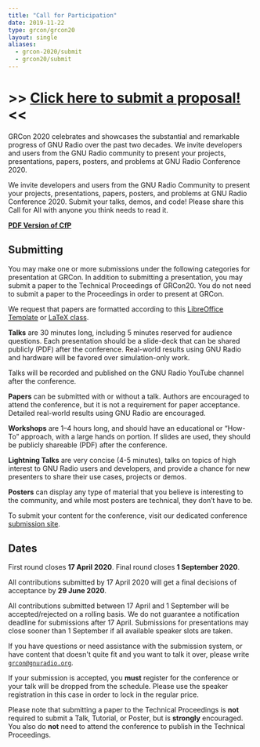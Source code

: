 ```yaml
---
title: "Call for Participation"
date: 2019-11-22
type: grcon/grcon20
layout: single
aliases:
  - grcon-2020/submit
  - grcon20/submit
---
```


# >>  [Click here to submit a proposal!](https://pretalx.gnuradio.org/grcon20/cfp) <<

GRCon 2020 celebrates and showcases the substantial and remarkable progress of
GNU Radio over the past two decades. We invite developers and users from the GNU
Radio community to present your projects, presentations, papers, posters, and
problems at GNU Radio Conference 2020.

We invite developers and users from the GNU Radio Community to present your
projects, presentations, papers, posters, and problems at GNU Radio Conference
2020. Submit your talks, demos, and code! Please share this Call for All with
anyone you think needs to read it.

**[PDF Version of CfP](/grcon/grcon20/C4A_green.pdf)**

## Submitting

You may make one or more submissions under the following categories for
presentation at GRCon. In addition to submitting a presentation, you may submit
a paper to the Technical Proceedings of GRCon20. You do not need to submit a
paper to the Proceedings in order to present at GRCon.

We request that papers are formatted according to this [LibreOffice
Template](/grcon_format_libreoffice.odt) or [LaTeX class](/grcon.tar.gz).

**Talks** are 30 minutes long, including 5 minutes reserved for audience
questions. Each presentation should be a slide-deck that can be shared publicly
(PDF) after the conference. Real-world results using GNU Radio and hardware
will be favored over simulation-only work.

Talks will be recorded and published on the GNU Radio YouTube channel after the
conference.

**Papers** can be submitted with or without a talk.  Authors are encouraged to
attend the conference, but it is not a requirement for paper acceptance.
Detailed real-world results using GNU Radio are encouraged.

**Workshops** are 1–4 hours long, and should have an educational or “How-To”
approach, with a large hands on portion. If slides are used, they should be
publicly shareable (PDF) after the conference.

**Lightning Talks** are very concise (4-5 minutes), talks on topics of high
interest to GNU Radio users and developers, and provide a chance for new
presenters to share their use cases, projects or demos.

**Posters** can display any type of material that you believe is interesting to
the community, and while most posters are technical, they don’t have to be.

To submit your content for the conference, visit our dedicated conference
[submission site](https://pretalx.gnuradio.org/grcon20/cfp).

## Dates

First round closes **17 April 2020**.  Final round closes **1 September 2020**.

All contributions submitted by 17 April 2020 will get a final decisions of
acceptance by **29 June 2020**.

All contributions submitted between 17 April and 1 September will be
accepted/rejected on a rolling basis. We do not guarantee a notification
deadline for submissions after 17 April. Submissions for presentations may close
sooner than 1 September if all available speaker slots are taken.

If you have questions or need assistance with the submission system, or have
content that doesn't quite fit and you want to talk it over, please write
[`grcon@gnuradio.org`](mailto:grcon@gnuradio.org). 

If your submission is accepted, you **must** register for the conference or
your talk will be dropped from the schedule. Please use the speaker registration
in this case in order to lock in the regular price.

Please note that submitting a paper to the Technical Proceedings is **not**
required to submit a Talk, Tutorial, or Poster, but is **strongly** encouraged.
You also do **not** need to attend the conference to publish in the Technical
Proceedings.

